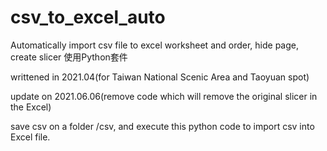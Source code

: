 # csv_to_excel_auto
Automatically import csv file to excel worksheet and order, hide page, create slicer
使用Python套件

writtened in 2021.04(for Taiwan National Scenic Area and Taoyuan spot)

update on 2021.06.06(remove code which will remove the original slicer in the Excel)

save csv on a folder /csv, and execute this python code to import csv into Excel file.
